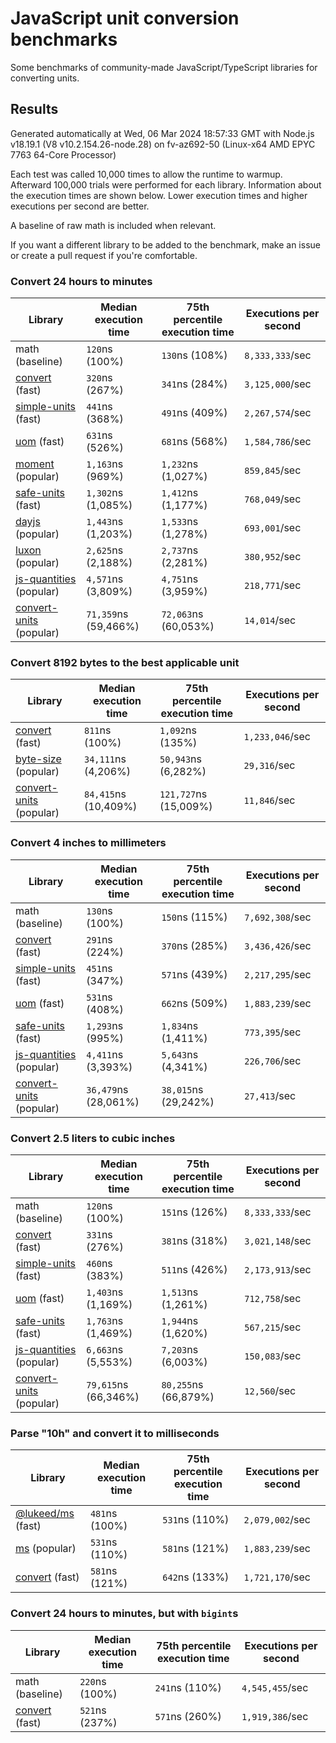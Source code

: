 # JavaScript unit conversion benchmarks

Some benchmarks of community-made JavaScript/TypeScript libraries for converting units.

## Results

<!-- beginblock(results) -->

Generated automatically at Wed, 06 Mar 2024 18:57:33 GMT with Node.js v18.19.1 (V8 v10.2.154.26-node.28) on fv-az692-50 (Linux-x64 AMD EPYC 7763 64-Core Processor)

Each test was called 10,000 times to allow the runtime to warmup.
Afterward 100,000 trials were performed for each library.
Information about the execution times are shown below.
Lower execution times and higher executions per second are better.

A baseline of raw math is included when relevant.

If you want a different library to be added to the benchmark, make an issue or create a pull request if you're comfortable.

### Convert 24 hours to minutes

| Library                                                            | Median execution time | 75th percentile execution time | Executions per second |
| ------------------------------------------------------------------ | --------------------- | ------------------------------ | --------------------- |
| math (baseline)                                                    | `120`ns (100%)        | `130`ns (108%)                 | `8,333,333`/sec       |
| [convert](https://npmjs.com/package/convert) (fast)                | `320`ns (267%)        | `341`ns (284%)                 | `3,125,000`/sec       |
| [simple-units](https://npmjs.com/package/simple-units) (fast)      | `441`ns (368%)        | `491`ns (409%)                 | `2,267,574`/sec       |
| [uom](https://npmjs.com/package/uom) (fast)                        | `631`ns (526%)        | `681`ns (568%)                 | `1,584,786`/sec       |
| [moment](https://npmjs.com/package/moment) (popular)               | `1,163`ns (969%)      | `1,232`ns (1,027%)             | `859,845`/sec         |
| [safe-units](https://npmjs.com/package/safe-units) (fast)          | `1,302`ns (1,085%)    | `1,412`ns (1,177%)             | `768,049`/sec         |
| [dayjs](https://npmjs.com/package/dayjs) (popular)                 | `1,443`ns (1,203%)    | `1,533`ns (1,278%)             | `693,001`/sec         |
| [luxon](https://npmjs.com/package/luxon) (popular)                 | `2,625`ns (2,188%)    | `2,737`ns (2,281%)             | `380,952`/sec         |
| [js-quantities](https://npmjs.com/package/js-quantities) (popular) | `4,571`ns (3,809%)    | `4,751`ns (3,959%)             | `218,771`/sec         |
| [convert-units](https://npmjs.com/package/convert-units) (popular) | `71,359`ns (59,466%)  | `72,063`ns (60,053%)           | `14,014`/sec          |

### Convert 8192 bytes to the best applicable unit

| Library                                                            | Median execution time | 75th percentile execution time | Executions per second |
| ------------------------------------------------------------------ | --------------------- | ------------------------------ | --------------------- |
| [convert](https://npmjs.com/package/convert) (fast)                | `811`ns (100%)        | `1,092`ns (135%)               | `1,233,046`/sec       |
| [byte-size](https://npmjs.com/package/byte-size) (popular)         | `34,111`ns (4,206%)   | `50,943`ns (6,282%)            | `29,316`/sec          |
| [convert-units](https://npmjs.com/package/convert-units) (popular) | `84,415`ns (10,409%)  | `121,727`ns (15,009%)          | `11,846`/sec          |

### Convert 4 inches to millimeters

| Library                                                            | Median execution time | 75th percentile execution time | Executions per second |
| ------------------------------------------------------------------ | --------------------- | ------------------------------ | --------------------- |
| math (baseline)                                                    | `130`ns (100%)        | `150`ns (115%)                 | `7,692,308`/sec       |
| [convert](https://npmjs.com/package/convert) (fast)                | `291`ns (224%)        | `370`ns (285%)                 | `3,436,426`/sec       |
| [simple-units](https://npmjs.com/package/simple-units) (fast)      | `451`ns (347%)        | `571`ns (439%)                 | `2,217,295`/sec       |
| [uom](https://npmjs.com/package/uom) (fast)                        | `531`ns (408%)        | `662`ns (509%)                 | `1,883,239`/sec       |
| [safe-units](https://npmjs.com/package/safe-units) (fast)          | `1,293`ns (995%)      | `1,834`ns (1,411%)             | `773,395`/sec         |
| [js-quantities](https://npmjs.com/package/js-quantities) (popular) | `4,411`ns (3,393%)    | `5,643`ns (4,341%)             | `226,706`/sec         |
| [convert-units](https://npmjs.com/package/convert-units) (popular) | `36,479`ns (28,061%)  | `38,015`ns (29,242%)           | `27,413`/sec          |

### Convert 2.5 liters to cubic inches

| Library                                                            | Median execution time | 75th percentile execution time | Executions per second |
| ------------------------------------------------------------------ | --------------------- | ------------------------------ | --------------------- |
| math (baseline)                                                    | `120`ns (100%)        | `151`ns (126%)                 | `8,333,333`/sec       |
| [convert](https://npmjs.com/package/convert) (fast)                | `331`ns (276%)        | `381`ns (318%)                 | `3,021,148`/sec       |
| [simple-units](https://npmjs.com/package/simple-units) (fast)      | `460`ns (383%)        | `511`ns (426%)                 | `2,173,913`/sec       |
| [uom](https://npmjs.com/package/uom) (fast)                        | `1,403`ns (1,169%)    | `1,513`ns (1,261%)             | `712,758`/sec         |
| [safe-units](https://npmjs.com/package/safe-units) (fast)          | `1,763`ns (1,469%)    | `1,944`ns (1,620%)             | `567,215`/sec         |
| [js-quantities](https://npmjs.com/package/js-quantities) (popular) | `6,663`ns (5,553%)    | `7,203`ns (6,003%)             | `150,083`/sec         |
| [convert-units](https://npmjs.com/package/convert-units) (popular) | `79,615`ns (66,346%)  | `80,255`ns (66,879%)           | `12,560`/sec          |

### Parse "10h" and convert it to milliseconds

| Library                                                   | Median execution time | 75th percentile execution time | Executions per second |
| --------------------------------------------------------- | --------------------- | ------------------------------ | --------------------- |
| [@lukeed/ms](https://npmjs.com/package/@lukeed/ms) (fast) | `481`ns (100%)        | `531`ns (110%)                 | `2,079,002`/sec       |
| [ms](https://npmjs.com/package/ms) (popular)              | `531`ns (110%)        | `581`ns (121%)                 | `1,883,239`/sec       |
| [convert](https://npmjs.com/package/convert) (fast)       | `581`ns (121%)        | `642`ns (133%)                 | `1,721,170`/sec       |

### Convert 24 hours to minutes, but with `bigint`s

| Library                                             | Median execution time | 75th percentile execution time | Executions per second |
| --------------------------------------------------- | --------------------- | ------------------------------ | --------------------- |
| math (baseline)                                     | `220`ns (100%)        | `241`ns (110%)                 | `4,545,455`/sec       |
| [convert](https://npmjs.com/package/convert) (fast) | `521`ns (237%)        | `571`ns (260%)                 | `1,919,386`/sec       |

<!-- endblock(results) -->

